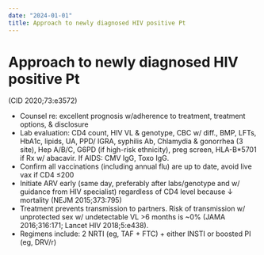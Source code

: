 ```yaml
---
date: "2024-01-01"
title: Approach to newly diagnosed HIV positive Pt
---
```


# Approach to newly diagnosed HIV positive Pt

(CID 2020;73:e3572)
* Counsel re: excellent prognosis w/adherence to treatment, treatment options, & disclosure
* Lab evaluation: CD4 count, HIV VL & genotype, CBC w/ diff., BMP, LFTs, HbA1c, lipids, UA, PPD/ IGRA, syphilis Ab, Chlamydia & gonorrhea (3 site), Hep A/B/C, G6PD (if high-risk ethnicity), preg screen, HLA-B*5701 if Rx w/ abacavir. If AIDS: CMV IgG, Toxo IgG.
* Confirm all vaccinations (including annual flu) are up to date, avoid live vax if CD4 ≤200
* Initiate ARV early (same day, preferably after labs/genotype and w/ guidance from HIV specialist) regardless of CD4 level because ↓ mortality (NEJM 2015;373:795)
* Treatment prevents transmission to partners. Risk of transmission w/ unprotected sex w/ undetectable VL >6 months is ~0% (JAMA 2016;316:171; Lancet HIV 2018;5:e438).
* Regimens include: 2 NRTI (eg, TAF + FTC) + either INSTI or boosted PI (eg, DRV/r)
